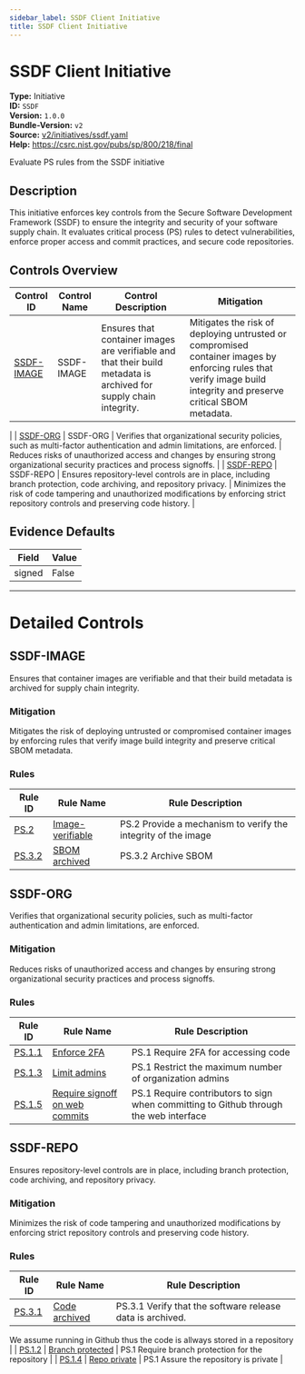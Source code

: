 ```yaml
---
sidebar_label: SSDF Client Initiative
title: SSDF Client Initiative
---  
```

# SSDF Client Initiative  
**Type:** Initiative  
**ID:** `SSDF`  
**Version:** `1.0.0`  
**Bundle-Version:** `v2`  
**Source:** [v2/initiatives/ssdf.yaml](https://github.com/scribe-public/sample-policies/v2/initiatives/ssdf.yaml)  
**Help:** https://csrc.nist.gov/pubs/sp/800/218/final  

Evaluate PS rules from the SSDF initiative

## **Description**

This initiative enforces key controls from the Secure Software Development Framework (SSDF) to ensure  the integrity and security of your software supply chain. It evaluates critical process (PS) rules  to detect vulnerabilities, enforce proper access and commit practices, and secure code repositories.


## Controls Overview

| Control ID | Control Name | Control Description | Mitigation |
|------------|--------------|---------------------|------------|
|  [SSDF-IMAGE](#ssdf-image) | SSDF-IMAGE | Ensures that container images are verifiable and that their build metadata is archived for supply chain integrity. | Mitigates the risk of deploying untrusted or compromised container images by enforcing rules  that verify image build integrity and preserve critical SBOM metadata.
 |
|  [SSDF-ORG](#ssdf-org) | SSDF-ORG | Verifies that organizational security policies, such as multi-factor authentication and admin limitations, are enforced. | Reduces risks of unauthorized access and changes by ensuring strong organizational security practices  and process signoffs.
 |
|  [SSDF-REPO](#ssdf-repo) | SSDF-REPO | Ensures repository-level controls are in place, including branch protection, code archiving, and repository privacy. | Minimizes the risk of code tampering and unauthorized modifications by enforcing strict repository controls  and preserving code history.
 |

## Evidence Defaults

| Field | Value |
|-------|-------|
| signed | False |

---

# Detailed Controls

## SSDF-IMAGE

Ensures that container images are verifiable and that their build metadata is archived for supply chain integrity.


### Mitigation  
Mitigates the risk of deploying untrusted or compromised container images by enforcing rules  that verify image build integrity and preserve critical SBOM metadata.


### Rules

| Rule ID | Rule Name | Rule Description |
|---------|-----------|------------------|
| [PS.2](https://scribe-security.netlify.app/docs/configuration/initiatives/rules/ssdf/ps-2-image-verifiable) | [Image-verifiable](rules/ssdf/ps-2-image-verifiable.md) | PS.2 Provide a mechanism to verify the integrity of the image |
| [PS.3.2](https://scribe-security.netlify.app/docs/configuration/initiatives/rules/ssdf/ps-3.2-archived-sbo) | [SBOM archived](rules/ssdf/ps-3.2-archived-sbom.md) | PS.3.2 Archive SBOM |

## SSDF-ORG

Verifies that organizational security policies, such as multi-factor authentication and admin limitations, are enforced.


### Mitigation  
Reduces risks of unauthorized access and changes by ensuring strong organizational security practices  and process signoffs.


### Rules

| Rule ID | Rule Name | Rule Description |
|---------|-----------|------------------|
| [PS.1.1](https://scribe-security.netlify.app/docs/configuration/initiatives/rules/ssdf/ps-1-2fa) | [Enforce 2FA](rules/ssdf/ps-1-2fa.md) | PS.1 Require 2FA for accessing code |
| [PS.1.3](https://scribe-security.netlify.app/docs/configuration/initiatives/rules/ssdf/ps-1-limit-admins) | [Limit admins](rules/ssdf/ps-1-limit-admins.md) | PS.1 Restrict the maximum number of organization admins |
| [PS.1.5](https://scribe-security.netlify.app/docs/configuration/initiatives/rules/ssdf/ps-1-web-commit-signoff) | [Require signoff on web commits](rules/ssdf/ps-1-web-commit-signoff.md) | PS.1 Require contributors to sign when committing to Github through the web interface |

## SSDF-REPO

Ensures repository-level controls are in place, including branch protection, code archiving, and repository privacy.


### Mitigation  
Minimizes the risk of code tampering and unauthorized modifications by enforcing strict repository controls  and preserving code history.


### Rules

| Rule ID | Rule Name | Rule Description |
|---------|-----------|------------------|
| [PS.3.1](https://scribe-security.netlify.app/docs/configuration/initiatives/rules/ssdf/ps-3.1-code-archive) | [Code archived](rules/ssdf/ps-3.1-code-archived.md) | PS.3.1 Verify that the software release data is archived.
We assume running in Github thus the code is allways stored in a repository
 |
| [PS.1.2](https://scribe-security.netlify.app/docs/configuration/initiatives/rules/ssdf/ps-1-branch-protection) | [Branch protected](rules/ssdf/ps-1-branch-protection.md) | PS.1 Require branch protection for the repository |
| [PS.1.4](https://scribe-security.netlify.app/docs/configuration/initiatives/rules/ssdf/ps-1-repo-private) | [Repo private](rules/ssdf/ps-1-repo-private.md) | PS.1 Assure the repository is private |
